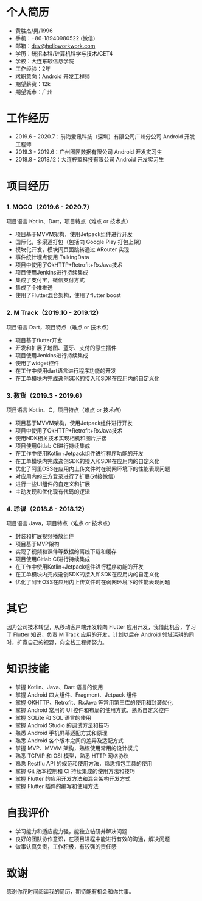 # 个人简历

- 黄胜杰/男/1996
- 手机：+86-18940980522 (微信)
- 邮箱：dev@helloworkwork.com 
- 学历：统招本科/计算机科学与技术/CET4
- 学校：大连东软信息学院
- 工作经验：2年
- 求职意向：Android 开发工程师
- 期望薪资：12k
- 期望城市：广州

# 工作经历

- 2019.6 - 2020.7：前海爱讯科技（深圳）有限公司广州分公司 Android 开发工程师
- 2019.3 - 2019.6：广州图匠数据有限公司 Android 开发实习生
- 2018.8 - 2018.12：大连柠盟科技有限公司 Android 开发实习生

# 项目经历

### 1. MOGO（2019.6 - 2020.7）
项目语言 Kotlin、Dart，项目特点（难点 or 技术点）

  - 项目基于MVVM架构，使用Jetpack组件进行开发
  - 国际化，多渠道打包（包括向 Google Play 打包上架）
  - 模块化开发，模块间页面跳转通过 ARouter 实现
  - 事件统计埋点使用 TalkingData
  - 项目中使用了OkHTTP+Retrofit+RxJava技术
  - 项目使用Jenkins进行持续集成
  - 集成了支付宝，微信支付方式
  - 集成了个推推送
  - 使用了Flutter混合架构，使用了flutter boost

### 2. M Track（2019.10 - 2019.12）
项目语言 Dart，项目特点（难点 or 技术点）

  - 项目基于flutter开发
  - 开发和扩展了地图、蓝牙、支付的原生插件
  - 项目使用Jenkins进行持续集成
  - 使用了widget控件
  - 在工作中使用dart语言进行程序功能的开发
  - 在工单模块内完成逸创SDK的接入和SDK在应用内的自定义化

### 3. 数货（2019.3 - 2019.6）
项目语言 Kotlin、C，项目特点（难点 or 技术点）

  - 项目基于MVVM架构，使用Jetpack组件进行开发
  - 项目中使用了OkHTTP+Retrofit+RxJava技术
  - 使用NDK相关技术实现相机和图片拼接
  - 项目使用Gitlab CI进行持续集成
  -  在工作中使用Kotlin+Jetpack组件进行程序功能的开发
  - 在工单模块内完成逸创SDK的接入和SDK在应用内的自定义化
  - 优化了阿里OSS在应用内上传文件时在弱网环境下的性能表现问题
  - 对应用内的三方登录进行了扩展(对接微信)
  - 进行一些UI组件的自定义和扩展
  - 主动发现和优化现有代码的逻辑

### 4. 聆课（2018.8 - 2018.12）
项目语言 Java，项目特点（难点 or 技术点）

  - 封装和扩展视频播放组件
  - 项目基于MVP架构
  - 实现了视频和课件等数据的离线下载和缓存
  - 项目使用Gitlab CI进行持续集成
  - 在工作中使用Kotlin+Jetpack组件进行程序功能的开发
  - 在工单模块内完成逸创SDK的接入和SDK在应用内的自定义化
  - 优化了阿里OSS在应用内上传文件时在弱网环境下的性能表现问题

# 其它

因为公司技术转型，从移动客户端开发转向 Flutter 应用开发，我借此机会，学习了 Flutter 知识，负责 M Track 应用的开发，计划以后在 Android 领域深耕的同时，扩宽自己的视野，向全栈工程师努力。

# 知识技能

- 掌握 Kotlin、Java、Dart 语言的使用
- 掌握 Android 四大组件、Fragment、Jetpack 组件
- 掌握 OKHTTP、Retrofit、RxJava 等常用第三库的使用和封装优化
- 掌握 Android 常用的 UI 控件和布局的使用方式，熟悉自定义控件
- 掌握 SQLite 和 SQL 语言的使用
- 掌握 Android Studio 的调试方法和技巧
- 熟悉 Android 手机屏幕适配方式和原理
- 熟悉 Android 各个版本之间的差异及适配方式
- 掌握 MVP、MVVM 架构，熟练使用常用的设计模式
- 熟悉 TCP/IP 和 OSI 模型，熟悉 HTTP 网络协议
- 熟悉 Restflu API 的规范和使用方法，熟悉抓包工具的使用
- 掌握 Git 版本控制和 CI 持续集成的使用方法和技巧
- 掌握 Flutter 的应用开发方法和混合架构开发方式
- 掌握 Flutter 插件的编写和使用方法

# 自我评价

- 学习能力和适应能力强，能独立钻研并解决问题
- 良好的团队协作意识，在项目进程中能进行有效的沟通，解决问题
- 做事认真负责，工作积极，有较强的责任感

# 致谢

感谢你花时间阅读我的简历，期待能有机会和你共事。
